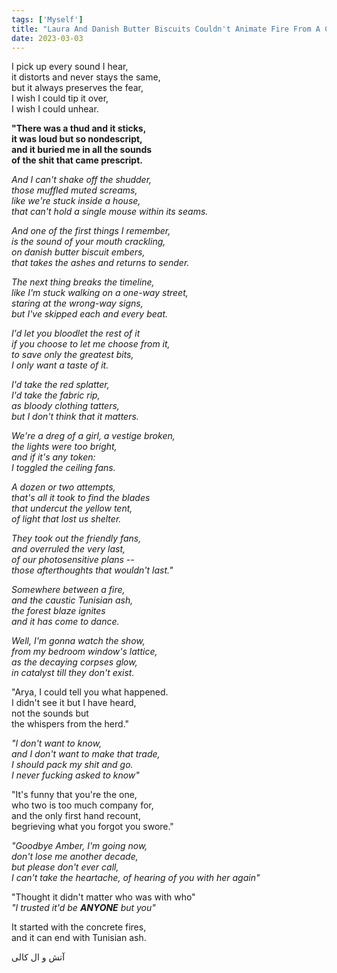 ```yaml
---
tags: ['Myself']
title: "Laura And Danish Butter Biscuits Couldn't Animate Fire From A Corpse: آتش، کالی"
date: 2023-03-03
---
```


I pick up every sound I hear,  
it distorts and never stays the same,  
but it always preserves the fear,  
I wish I could tip it over,  
I wish I could unhear.

**"There was a thud and it sticks,**  
**it was loud but so nondescript,**  
**and it buried me in all the sounds**  
**of the shit that came prescript.**

*And I can't shake off the shudder,*  
*those muffled muted screams,*  
*like we're stuck inside a house,*  
*that can't hold a single mouse within its seams.*

*And one of the first things I remember,*  
*is the sound of your mouth crackling,*  
*on danish butter biscuit embers,*  
*that takes the ashes and returns to sender.*

*The next thing breaks the timeline,*  
*like I'm stuck walking on a one-way street,*  
*staring at the wrong-way signs,*  
*but I've skipped each and every beat.*

*I'd let you bloodlet the rest of it*  
*if you choose to let me choose from it,*  
*to save only the greatest bits,*  
*I only want a taste of it.*

*I'd take the red splatter,*  
*I'd take the fabric rip,*  
*as bloody clothing tatters,*  
*but I don't think that it matters.*

*We're a dreg of a girl, a vestige broken,*  
*the lights were too bright,*  
*and if it's any token:*  
*I toggled the ceiling fans.*

*A dozen or two attempts,*  
*that's all it took to find the blades*  
*that undercut the yellow tent,*  
*of light that lost us shelter.*

*They took out the friendly fans,*  
*and overruled the very last,*  
*of our photosensitive plans --*  
*those afterthoughts that wouldn't last."*

*Somewhere between a fire,*  
*and the caustic Tunisian ash,*  
*the forest blaze ignites*  
*and it has come to dance.*

*Well, I'm gonna watch the show,*  
*from my bedroom window's lattice,*  
*as the decaying corpses glow,*  
*in catalyst till they don't exist.*

"Arya, I could tell you what happened.  
I didn't see it but I have heard,  
not the sounds but  
the whispers from the herd."

*"I don't want to know,*  
*and I don't want to make that trade,*  
*I should pack my shit and go.*  
*I never fucking asked to know"*

"It's funny that you're the one,  
who two is too much company for,  
and the only first hand recount,  
begrieving what you forgot you swore."

*"Goodbye Amber, I'm going now,*  
*don't lose me another decade,*  
*but please don't ever call,*  
*I can't take the heartache,*
*of hearing of you with her again"*

"Thought it didn't matter who was with who"  
*"I trusted it'd be **ANYONE** but you"*

It started with the concrete fires,  
and it can end with Tunisian ash.

آتش و ال کالی
